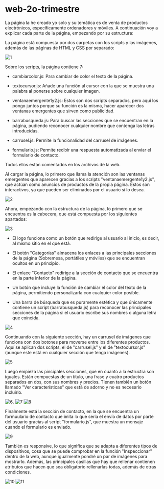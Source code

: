 # web-2o-trimestre
La página la he creado yo solo y su temática es de venta de productos electrónicos, específicamente ordenadores y móviles.
A continuación voy a explicar cada parte de la página, empezando por su estructura:

La página está compuesta por dos carpetas con los scripts y las imágenes, además de las páginas de HTML y CSS por separado:  

![1](https://i.imgur.com/DuBhDsg.png) 

Sobre los scripts, la página contiene 7:

- cambiarcolor.js: Para cambiar de color el texto de la página.
  
- textocursor.js: Añade una función al cursor con la que se muestra una palabra al ponerse sobre cualquier imagen.
  
- ventanaemergente1y2.js: Estos son dos scripts separados, pero aquí los pongo juntos porque su función es la misma, hacer aparecer dos ventanas emergentes que sirven como publicidad.
  
- barrabusqueda.js: Para buscar las secciones que se encuentran en la página, pudiendo reconocer cualquier nombre que contenga las letras introducidas.
  
- carrusel.js: Permite la funcionalidad del carrusel de imágenes.
  
- formulario.js: Permite recibir una respuesta automatizada al enviar el formulario de contacto.

Todos ellos están comentados en los archivos de la web.



Al cargar la página, lo primero que llama la atención son las ventanas emergentes que aparecen gracias a los scripts "ventanaemergente1y2.js", que actúan como anuncios de productos de la propia página. Estos son interactivos, ya que pueden ser eliminados por el usuario si lo desea.

![2](https://i.imgur.com/x34ZDYH.png)



Ahora, empezando con la estructura de la página, lo primero que se encuentra es la cabecera, que está compuesta por los siguientes apartados:

![3](https://i.imgur.com/WJbKK02.png)  

- El logo funciona como un botón que redirige al usuario al inicio, es decir, al mismo sitio en el que está.
  
- El botón "Categorías" almacena los enlaces a las principales secciones de la página (Sobremesa, portátiles y móviles) que se encuentran ocultos en un principio.

- El enlace "Contacto" redirige a la sección de contacto que se encuentra en la parte inferior de la página.

- Un botón que incluye la función de cambiar el color del texto de la página, permitiendo personalizarla con cualquier color posible.

- Una barra de búsqueda que es puramente estética y que únicamente contiene un script (barrabusqueda.js) para reconocer las principales secciones de la página si el usuario escribe sus nombres o alguna letra que coincida.

![4](https://i.imgur.com/0vmPlI8.png)



Continuando con la siguiente sección, hay un carrusel de imágenes que funciona con dos botones para moverse entre los diferentes productos. Aquí se aplican dos scripts, el de "carrusel.js" y el de "textocursor.js" (aunque este está en cualquier sección que tenga imágenes).

![5](https://i.imgur.com/EHw76rD.png)

Luego empieza las pincipales secciones, que en cuanto a la estructra son iguales. Están compuestas de un título, una frase y cuatro productos separados en dos, con sus nombres y precios. Tienen también un botón llamado "Ver características" que está de adorno y no es necesario incluirlo.

![6](https://i.imgur.com/rhlhewf.png).
![7](https://i.imgur.com/dF8pq6G.png)
![8](https://i.imgur.com/hiyxdeR.png)


Finalmente está la sección de contacto, en la que se encuentra un formuulario de contacto que imita lo que sería el envío de datos por parte del usuario gracias al script "formulario.js", que muestra un mensaje cuando el formulario es enviado.

![9](https://i.imgur.com/BfCsNsG.png)

También es responsive, lo que significa que se adapta a diferentes tipos de dispositivos, cosa que se puede comprobar en la función "Inspeccionar" dentro de la web, aunque igualmente pondré un par de imágenes para mostrarlo. Además, las principales casillas que hay que rellenar contienen atributos que hacen que sea obligatorio rellenarlas todas, además de otras condiciones.

![10](https://i.imgur.com/ejIsUIY.png)
![11](https://i.imgur.com/RmyR4IF.png)

